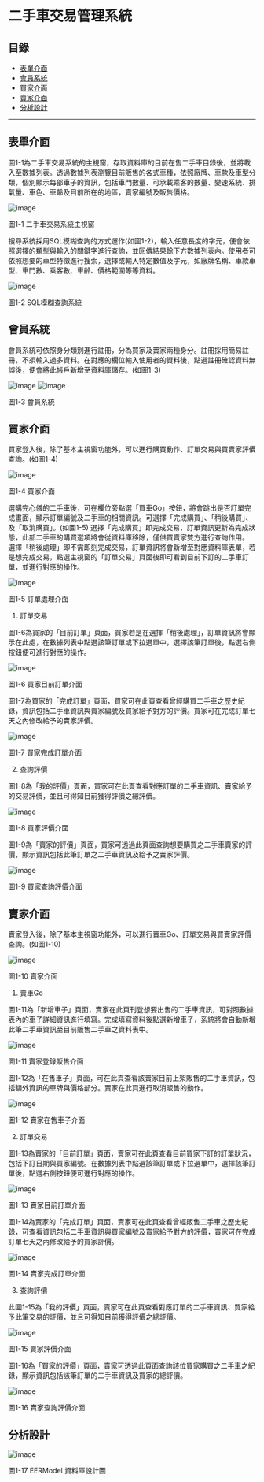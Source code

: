 # 二手車交易管理系統

## 目錄
- [表單介面](#表單介面)
- [會員系統](#會員系統)
- [買家介面](#買家介面)
- [賣家介面](#賣家介面)
- [分析設計](#分析設計)

---

## 表單介面

圖1-1為二手車交易系統的主視窗，存取資料庫的目前在售二手車目錄後，並將載入至數據列表。透過數據列表瀏覽目前販售的各式車種，依照廠牌、車款及車型分類，個別顯示每部車子的資訊，包括車門數量、可承載乘客的數量、變速系統、排氣量、車色、車齡及目前所在的地區，賣家編號及販售價格。
    
![image](https://user-images.githubusercontent.com/75149212/139477528-580f2482-84fc-4a46-bfc4-8936c7228b9e.png)

圖1-1  二手車交易系統主視窗


搜尋系統採用SQL模糊查詢的方式運作(如圖1-2)，輸入任意長度的字元，便會依照選擇的類型與輸入的關鍵字進行查詢，並回傳結果餘下方數據列表內。使用者可依照想要的車型特徵進行搜索，選擇或輸入特定數值及字元，如廠牌名稱、車款車型、車門數、乘客數、車齡、價格範圍等等資料。

![image](https://user-images.githubusercontent.com/75149212/139477759-f703a307-890a-4f9f-af82-e2342d5a1dd6.png)

圖1-2  SQL模糊查詢系統



## 會員系統

會員系統可依照身分類別進行註冊，分為買家及賣家兩種身分。註冊採用簡易註冊，不須輸入過多資料。在對應的欄位輸入使用者的資料後，點選註冊確認資料無誤後，便會將此帳戶新增至資料庫儲存。(如圖1-3)

![image](https://user-images.githubusercontent.com/75149212/139477925-4907b617-c45f-4db2-a3b6-c1487022f852.png)
![image](https://user-images.githubusercontent.com/75149212/139477928-734f210b-8d49-4a0c-8e4e-043ae8d0e5ab.png)

圖1-3  會員系統

## 買家介面

買家登入後，除了基本主視窗功能外，可以進行購買動作、訂單交易與買賣家評價查詢。(如圖1-4)

![image](https://user-images.githubusercontent.com/75149212/139478002-8b8e432b-ce2d-43dd-83f8-196ab90caa4b.png)

圖1-4  買家介面

選購完心儀的二手車後，可在欄位旁點選「買車Go」按鈕，將會跳出是否訂單完成畫面，顯示訂單編號及二手車的相關資訊。可選擇「完成購買」、「稍後購買」、及「取消購買」。(如圖1-5)
選擇「完成購買」即完成交易，訂單資訊更新為完成狀態，此部二手車的購買選項將會從資料庫移除，僅供買賣家雙方進行查詢作用。
選擇「稍後處理」即不需即刻完成交易，訂單資訊將會新增至對應資料庫表單，若是想完成交易，點選主視窗的「訂單交易」頁面後即可看到目前下訂的二手車訂單，並進行對應的操作。

![image](https://user-images.githubusercontent.com/75149212/139478048-521e5d71-2ab7-4e1c-9138-a3f1903bf31f.png)

圖1-5  訂單處理介面

1. 訂單交易

圖1-6為買家的「目前訂單」頁面，買家若是在選擇「稍後處理」，訂單資訊將會顯示在此處，在數據列表中點選該筆訂單或下拉選單中，選擇該筆訂單後，點選右側按鈕便可進行對應的操作。

![image](https://user-images.githubusercontent.com/75149212/139478128-15489e2e-3a21-494f-bbf1-ae90a06b7241.png)

圖1-6  買家目前訂單介面

圖1-7為買家的「完成訂單」頁面，買家可在此頁查看曾經購買二手車之歷史紀錄，資訊包括二手車資訊與賣家編號及買家給予對方的評價。買家可在完成訂單七天之內修改給予的賣家評價。

![image](https://user-images.githubusercontent.com/75149212/139478509-dafa9767-e384-4302-8acb-f8490cc84bea.png)

圖1-7  買家完成訂單介面

2. 查詢評價

圖1-8為「我的評價」頁面，買家可在此頁查看對應訂單的二手車資訊、賣家給予的交易評價，並且可得知目前獲得評價之總評價。

![image](https://user-images.githubusercontent.com/75149212/139478567-d7d6243d-27cd-4780-a296-8dccbe323644.png)

圖1-8  買家評價介面

圖1-9為「賣家的評價」頁面，買家可透過此頁面查詢想要購買之二手車賣家的評價，顯示資訊包括此筆訂單之二手車資訊及給予之賣家評價。

![image](https://user-images.githubusercontent.com/75149212/139478607-224cc2b7-f0bc-4cf8-b24e-f1148599fe15.png)

圖1-9  買家查詢評價介面

## 賣家介面

賣家登入後，除了基本主視窗功能外，可以進行賣車Go、訂單交易與買賣家評價查詢。(如圖1-10)

![image](https://user-images.githubusercontent.com/75149212/139478698-f51dcd84-c655-452b-b566-f48e717f2578.png)

圖1-10  賣家介面

1. 賣車Go

圖1-11為「新增車子」頁面，賣家在此頁刊登想要出售的二手車資訊，可對照數據表內的車子詳細資訊進行填寫。完成填寫資料後點選新增車子，系統將會自動新增此筆二手車資訊至目前販售二手車之資料表中。

![image](https://user-images.githubusercontent.com/75149212/139478738-800ab34b-df6d-4428-b05d-bbe21532ed6c.png)

圖1-11  賣家登錄販售介面

圖1-12為「在售車子」頁面，可在此頁查看該賣家目前上架販售的二手車資訊，包括額外資訊的車牌與價格部分。賣家在此頁進行取消販售的動作。

![image](https://user-images.githubusercontent.com/75149212/139478776-ce5cd707-6874-43c2-bdb9-1c3666137770.png)

圖1-12  賣家在售車子介面

2. 訂單交易

圖1-13為賣家的「目前訂單」頁面，賣家可在此頁查看目前買家下訂的訂單狀況，包括下訂日期與買家編號。在數據列表中點選該筆訂單或下拉選單中，選擇該筆訂單後，點選右側按鈕便可進行對應的操作。

![image](https://user-images.githubusercontent.com/75149212/139478859-fdd29523-7fa3-4077-8435-9cd3730ca466.png)

圖1-13  賣家目前訂單介面

圖1-14為賣家的「完成訂單」頁面，賣家可在此頁查看曾經販售二手車之歷史紀錄，可查看資訊包括二手車資訊與買家編號及賣家給予對方的評價，賣家可在完成訂單七天之內修改給予的買家評價。

![image](https://user-images.githubusercontent.com/75149212/139478890-5e98f852-322e-49d3-b9c3-ed32899f1c32.png)

圖1-14  賣家完成訂單介面

3. 查詢評價

此圖1-15為「我的評價」頁面，賣家可在此頁查看對應訂單的二手車資訊、買家給予此筆交易的評價，並且可得知目前獲得評價之總評價。

![image](https://user-images.githubusercontent.com/75149212/139478942-977e0410-d77c-4cf4-b3ce-b45bf8eb37e0.png)

圖1-15  賣家評價介面
 
圖1-16為「買家的評價」頁面，賣家可透過此頁面查詢該位買家購買之二手車之紀錄，顯示資訊包括該筆訂單的二手車資訊及買家的總評價。

![image](https://user-images.githubusercontent.com/75149212/139478983-5f034e94-e2d5-48ac-83c5-528c254a4cda.png)

圖1-16  賣家查詢評價介面


## 分析設計

![image](https://user-images.githubusercontent.com/75149212/139479024-a26aaefa-5551-4323-b57b-762b5795f89e.png)

圖1-17  EERModel 資料庫設計圖

